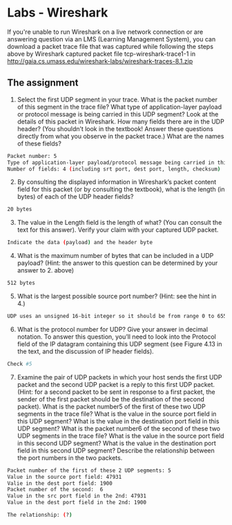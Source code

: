 # Labs - Wireshark 
If you're unable to run Wireshark on a live network connection or are answering question via an LMS (Learning Management System), you can download a packet trace file that was captured while following the steps above by Wireshark captured packet file tcp-wireshark-trace1-1 in http://gaia.cs.umass.edu/wireshark-labs/wireshark-traces-8.1.zip 

## The assignment
1. Select the first UDP segment in your trace. What is the packet number of this segment in the trace file? What type of application-layer payload or protocol message is being carried in this UDP segment? Look at the details of this packet in Wireshark. How many fields there are in the UDP header? (You shouldn’t look in the textbook! Answer these questions directly from what you observe in the packet trace.) What are the names of these fields?
```sh
Packet number: 5 
Type of application-layer payload/protocol message being carried in this UDP segment: SSDP
Number of fields: 4 (including srt port, dest port, length, checksum)
```
2. By consulting the displayed information in Wireshark’s packet content field for this packet (or by consulting the textbook), what is the length (in bytes) of each of the UDP header fields?
```sh
20 bytes 
```
3. The value in the Length field is the length of what? (You can consult the text for this answer). Verify your claim with your captured UDP packet.
```sh
Indicate the data (payload) and the header byte 
```
4. What is the maximum number of bytes that can be included in a UDP payload? (Hint: the answer to this question can be determined by your answer to 2. above)
```sh
512 bytes 
```
5. What is the largest possible source port number? (Hint: see the hint in 4.)
```sh
UDP uses an unsigned 16-bit integer so it should be from range 0 to 65535. The answer is 65535
```
6. What is the protocol number for UDP? Give your answer in decimal notation. To answer this question, you’ll need to look into the Protocol field of the IP datagram containing this UDP segment (see Figure 4.13 in the text, and the discussion of IP header fields).
```sh
Check #5 
```
7. Examine the pair of UDP packets in which your host sends the first UDP packet and the second UDP packet is a reply to this first UDP packet. (Hint: for a second packet to be sent in response to a first packet, the sender of the first packet should be the destination of the second packet). What is the packet number5 of the first of these two UDP segments in the trace file? What is the value in the source port field in this UDP segment? What is the value in the destination port field in this UDP segment? What is the packet number6 of the second of these two UDP segments in the trace file? What is the value in the source port field in this second UDP segment? What is the value in the destination port field in this second UDP segment? Describe the relationship between the port numbers in the two packets.
```sh
Packet number of the first of these 2 UDP segments: 5
Value in the source port field: 47931 
Valie in the dest port field: 1900 
Packet number of the second:  6
Value in the src port field in the 2nd: 47931 
Value in the dest port field in the 2nd: 1900

The relationship: (?)
```